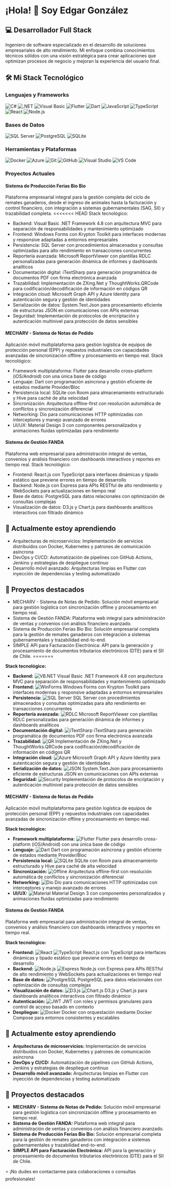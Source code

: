 # ¡Hola! 👋 Soy Edgar González

## 💻 Desarrollador Full Stack

Ingeniero de software especializado en el desarrollo de soluciones empresariales de alto rendimiento. Mi enfoque combina conocimientos técnicos sólidos con una visión estratégica para crear aplicaciones que optimizan procesos de negocio y mejoran la experiencia del usuario final.

## 🛠️ Mi Stack Tecnológico

### Lenguajes y Frameworks
![C#](https://img.shields.io/badge/C%23-%23239120.svg?style=for-the-badge&logo=c-sharp&logoColor=white)
![.NET](https://img.shields.io/badge/.NET-5C2D91?style=for-the-badge&logo=.net&logoColor=white)
![Visual Basic](https://img.shields.io/badge/Visual%20Basic-512BD4?style=for-the-badge&logo=.net&logoColor=white)
![Flutter](https://img.shields.io/badge/Flutter-%2302569B.svg?style=for-the-badge&logo=Flutter&logoColor=white)
![Dart](https://img.shields.io/badge/Dart-%230175C2.svg?style=for-the-badge&logo=dart&logoColor=white)
![JavaScript](https://img.shields.io/badge/JavaScript-%23323330.svg?style=for-the-badge&logo=javascript&logoColor=%23F7DF1E)
![TypeScript](https://img.shields.io/badge/TypeScript-%23007ACC.svg?style=for-the-badge&logo=typescript&logoColor=white)
![React](https://img.shields.io/badge/React-%2320232a.svg?style=for-the-badge&logo=react&logoColor=%2361DAFB)
![Node.js](https://img.shields.io/badge/Node.js-6DA55F?style=for-the-badge&logo=node.js&logoColor=white)

### Bases de Datos
![SQL Server](https://img.shields.io/badge/SQL%20Server-CC2927?style=for-the-badge&logo=microsoft%20sql%20server&logoColor=white)
![PostgreSQL](https://img.shields.io/badge/PostgreSQL-%23316192.svg?style=for-the-badge&logo=postgresql&logoColor=white)
![SQLite](https://img.shields.io/badge/SQLite-%2307405e.svg?style=for-the-badge&logo=sqlite&logoColor=white)

### Herramientas y Plataformas
![Docker](https://img.shields.io/badge/Docker-%230db7ed.svg?style=for-the-badge&logo=docker&logoColor=white)
![Azure](https://img.shields.io/badge/Azure-%230072C6.svg?style=for-the-badge&logo=microsoftazure&logoColor=white)
![Git](https://img.shields.io/badge/Git-%23F05033.svg?style=for-the-badge&logo=git&logoColor=white)
![GitHub](https://img.shields.io/badge/GitHub-%23121011.svg?style=for-the-badge&logo=github&logoColor=white)
![Visual Studio](https://img.shields.io/badge/Visual%20Studio-5C2D91.svg?style=for-the-badge&logo=visual-studio&logoColor=white)
![VS Code](https://img.shields.io/badge/VS%20Code-0078d7.svg?style=for-the-badge&logo=visual-studio-code&logoColor=white)
### Proyectos Actuales

#### Sistema de Producción Ferias Bio Bio
Plataforma empresarial integral para la gestión completa del ciclo de remates ganaderos, desde el ingreso de animales hasta la facturación y control financiero, con integración a sistemas gubernamentales (SAG, SII) y trazabilidad completa.
<<<<<<< HEAD
Stack tecnológico:
- Backend: Visual Basic .NET Framework 4.8 con arquitectura MVC para separación de responsabilidades y mantenimiento optimizado
- Frontend: Windows Forms con Krypton Toolkit para interfaces modernas y responsive adaptadas a entornos empresariales
- Persistencia: SQL Server con procedimientos almacenados y consultas optimizadas para alto rendimiento en transacciones concurrentes
- Reportería avanzada: Microsoft ReportViewer con plantillas RDLC personalizadas para generación dinámica de informes y dashboards analíticos
- Documentación digital: iTextSharp para generación programática de documentos PDF con firma electrónica avanzada
- Trazabilidad: Implementación de ZXing.Net y ThoughtWorks.QRCode para codificación/decodificación de información en códigos QR
- Integración cloud: Microsoft Graph API y Azure Identity para autenticación segura y gestión de identidades
- Serialización de datos: System.Text.Json para procesamiento eficiente de estructuras JSON en comunicaciones con APIs externas
- Seguridad: Implementación de protocolos de encriptación y autenticación multinivel para protección de datos sensibles

#### MECHARV - Sistema de Notas de Pedido
Aplicación móvil multiplataforma para gestión logística de equipos de protección personal (EPP) y repuestos industriales con capacidades avanzadas de sincronización offline y procesamiento en tiempo real.
Stack tecnológico:
- Framework multiplataforma: Flutter para desarrollo cross-platform (iOS/Android) con una única base de código
- Lenguaje: Dart con programación asíncrona y gestión eficiente de estados mediante Provider/Bloc
- Persistencia local: SQLite con Room para almacenamiento estructurado y Hive para caché de alta velocidad
- Sincronización: Arquitectura offline-first con resolución automática de conflictos y sincronización diferencial
- Networking: Dio para comunicaciones HTTP optimizadas con interceptores y manejo avanzado de errores
- UI/UX: Material Design 3 con componentes personalizados y animaciones fluidas optimizadas para rendimiento

#### Sistema de Gestión FANDA
Plataforma web empresarial para administración integral de ventas, convenios y análisis financiero con dashboards interactivos y reportes en tiempo real.
Stack tecnológico:
- Frontend: React.js con TypeScript para interfaces dinámicas y tipado estático que previene errores en tiempo de desarrollo
- Backend: Node.js con Express para APIs RESTful de alto rendimiento y WebSockets para actualizaciones en tiempo real
- Base de datos: PostgreSQL para datos relacionales con optimización de consultas complejas
- Visualización de datos: D3.js y Chart.js para dashboards analíticos interactivos con filtrado dinámico

## 🌱 Actualmente estoy aprendiendo
- Arquitecturas de microservicios: Implementación de servicios distribuidos con Docker, Kubernetes y patrones de comunicación asíncrona
- DevOps y CI/CD: Automatización de pipelines con GitHub Actions, Jenkins y estrategias de despliegue continuo
- Desarrollo móvil avanzado: Arquitecturas limpias en Flutter con inyección de dependencias y testing automatizado

## 💼 Proyectos destacados
- MECHARV - Sistema de Notas de Pedido: Solución móvil empresarial para gestión logística con sincronización offline y procesamiento en tiempo real.
- Sistema de Gestión FANDA: Plataforma web integral para administración de ventas y convenios con análisis financiero avanzado.
- Sistema de Producción Ferias Bio Bio: Solución empresarial completa para la gestión de remates ganaderos con integración a sistemas gubernamentales y trazabilidad end-to-end.
- SIMPLE API para Facturación Electrónica: API para la generación y procesamiento de documentos tributarios electrónicos (DTE) para el SII de Chile.
=======

**Stack tecnológico:**
- **Backend:** ![VB.NET](https://img.shields.io/badge/VB.NET-512BD4?style=flat-square&logo=.net&logoColor=white) Visual Basic .NET Framework 4.8 con arquitectura MVC para separación de responsabilidades y mantenimiento optimizado
- **Frontend:** ![WinForms](https://img.shields.io/badge/WinForms-5C2D91?style=flat-square&logo=windows&logoColor=white) Windows Forms con Krypton Toolkit para interfaces modernas y responsive adaptadas a entornos empresariales
- **Persistencia:** ![SQL Server](https://img.shields.io/badge/SQL%20Server-CC2927?style=flat-square&logo=microsoft%20sql%20server&logoColor=white) SQL Server con procedimientos almacenados y consultas optimizadas para alto rendimiento en transacciones concurrentes
- **Reportería avanzada:** ![RDLC](https://img.shields.io/badge/RDLC-5C2D91?style=flat-square&logo=microsoft&logoColor=white) Microsoft ReportViewer con plantillas RDLC personalizadas para generación dinámica de informes y dashboards analíticos
- **Documentación digital:** ![iTextSharp](https://img.shields.io/badge/iTextSharp-007396?style=flat-square&logo=adobe&logoColor=white) iTextSharp para generación programática de documentos PDF con firma electrónica avanzada
- **Trazabilidad:** ![QR](https://img.shields.io/badge/QR%20Code-000000?style=flat-square&logo=qrcode&logoColor=white) Implementación de ZXing.Net y ThoughtWorks.QRCode para codificación/decodificación de información en códigos QR
- **Integración cloud:** ![Azure](https://img.shields.io/badge/Azure-0078D4?style=flat-square&logo=microsoftazure&logoColor=white) Microsoft Graph API y Azure Identity para autenticación segura y gestión de identidades
- **Serialización de datos:** ![JSON](https://img.shields.io/badge/JSON-000000?style=flat-square&logo=json&logoColor=white) System.Text.Json para procesamiento eficiente de estructuras JSON en comunicaciones con APIs externas
- **Seguridad:** ![Security](https://img.shields.io/badge/Security-4285F4?style=flat-square&logo=google-cloud&logoColor=white) Implementación de protocolos de encriptación y autenticación multinivel para protección de datos sensibles

#### MECHARV - Sistema de Notas de Pedido
Aplicación móvil multiplataforma para gestión logística de equipos de protección personal (EPP) y repuestos industriales con capacidades avanzadas de sincronización offline y procesamiento en tiempo real.

**Stack tecnológico:**
- **Framework multiplataforma:** ![Flutter](https://img.shields.io/badge/Flutter-02569B?style=flat-square&logo=flutter&logoColor=white) Flutter para desarrollo cross-platform (iOS/Android) con una única base de código
- **Lenguaje:** ![Dart](https://img.shields.io/badge/Dart-0175C2?style=flat-square&logo=dart&logoColor=white) Dart con programación asíncrona y gestión eficiente de estados mediante Provider/Bloc
- **Persistencia local:** ![SQLite](https://img.shields.io/badge/SQLite-07405E?style=flat-square&logo=sqlite&logoColor=white) SQLite con Room para almacenamiento estructurado y Hive para caché de alta velocidad
- **Sincronización:** ![Offline](https://img.shields.io/badge/Offline--First-4285F4?style=flat-square&logo=google-cloud&logoColor=white) Arquitectura offline-first con resolución automática de conflictos y sincronización diferencial
- **Networking:** ![Dio](https://img.shields.io/badge/Dio-0175C2?style=flat-square&logo=dart&logoColor=white) Dio para comunicaciones HTTP optimizadas con interceptores y manejo avanzado de errores
- **UI/UX:** ![Material](https://img.shields.io/badge/Material%20Design-757575?style=flat-square&logo=material-design&logoColor=white) Material Design 3 con componentes personalizados y animaciones fluidas optimizadas para rendimiento

#### Sistema de Gestión FANDA
Plataforma web empresarial para administración integral de ventas, convenios y análisis financiero con dashboards interactivos y reportes en tiempo real.

**Stack tecnológico:**
- **Frontend:** ![React](https://img.shields.io/badge/React-20232a?style=flat-square&logo=react&logoColor=61DAFB) ![TypeScript](https://img.shields.io/badge/TypeScript-007ACC?style=flat-square&logo=typescript&logoColor=white) React.js con TypeScript para interfaces dinámicas y tipado estático que previene errores en tiempo de desarrollo
- **Backend:** ![Node.js](https://img.shields.io/badge/Node.js-6DA55F?style=flat-square&logo=node.js&logoColor=white) ![Express](https://img.shields.io/badge/Express-000000?style=flat-square&logo=express&logoColor=white) Node.js con Express para APIs RESTful de alto rendimiento y WebSockets para actualizaciones en tiempo real
- **Base de datos:** ![PostgreSQL](https://img.shields.io/badge/PostgreSQL-316192?style=flat-square&logo=postgresql&logoColor=white) PostgreSQL para datos relacionales con optimización de consultas complejas
- **Visualización de datos:** ![D3.js](https://img.shields.io/badge/D3.js-F9A03C?style=flat-square&logo=d3.js&logoColor=white) ![Chart.js](https://img.shields.io/badge/Chart.js-FF6384?style=flat-square&logo=chart.js&logoColor=white) D3.js y Chart.js para dashboards analíticos interactivos con filtrado dinámico
- **Autenticación:** ![JWT](https://img.shields.io/badge/JWT-000000?style=flat-square&logo=json-web-tokens&logoColor=white) JWT con roles y permisos granulares para control de acceso basado en contexto
- **Despliegue:** ![Docker](https://img.shields.io/badge/Docker-2496ED?style=flat-square&logo=docker&logoColor=white) Docker con orquestación mediante Docker Compose para entornos consistentes y escalables

## 🌱 Actualmente estoy aprendiendo
- **Arquitecturas de microservicios:** Implementación de servicios distribuidos con Docker, Kubernetes y patrones de comunicación asíncrona
- **DevOps y CI/CD:** Automatización de pipelines con GitHub Actions, Jenkins y estrategias de despliegue continuo
- **Desarrollo móvil avanzado:** Arquitecturas limpias en Flutter con inyección de dependencias y testing automatizado

## 💼 Proyectos destacados
- **MECHARV - Sistema de Notas de Pedido:** Solución móvil empresarial para gestión logística con sincronización offline y procesamiento en tiempo real.
- **Sistema de Gestión FANDA:** Plataforma web integral para administración de ventas y convenios con análisis financiero avanzado.
- **Sistema de Producción Ferias Bio Bio:** Solución empresarial completa para la gestión de remates ganaderos con integración a sistemas gubernamentales y trazabilidad end-to-end.
- **SIMPLE API para Facturación Electrónica:** API para la generación y procesamiento de documentos tributarios electrónicos (DTE) para el SII de Chile.

⭐️ ¡No dudes en contactarme para colaboraciones o consultas profesionales!

